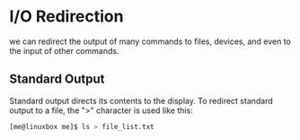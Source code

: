 # I/O Redirection
we can redirect the output of many commands to files, devices, and even to the input of other commands.

## Standard Output
Standard output directs its contents to the display. To redirect standard output to a file, the ">" character is used like this:
```bash
[me@linuxbox me]$ ls > file_list.txt
```

<!--stackedit_data:
eyJoaXN0b3J5IjpbNTQ0MzE1Mzk3XX0=
-->